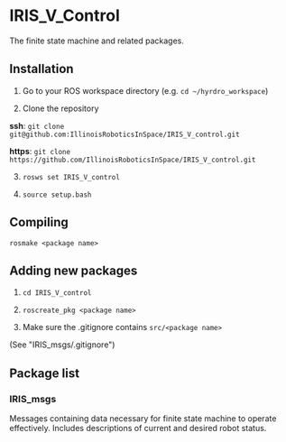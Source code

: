 # IRIS\_V\_Control

The finite state machine and related packages.

## Installation
1)  Go to your ROS workspace directory (e.g. `cd ~/hyrdro_workspace`)

2)  Clone the repository

__ssh__: `git clone git@github.com:IllinoisRoboticsInSpace/IRIS_V_control.git`

__https__: `git clone https://github.com/IllinoisRoboticsInSpace/IRIS_V_control.git`

3)  `rosws set IRIS_V_control`

4)  `source setup.bash`

## Compiling
`rosmake <package name>`

## Adding new packages
1) `cd IRIS_V_control`

2) `roscreate_pkg <package name>`

3) Make sure the .gitignore contains `src/<package name>`

(See "IRIS\_msgs/.gitignore")

## Package list

### IRIS\_msgs

Messages containing data necessary for finite state machine to operate
effectively. Includes descriptions of current and desired robot status.
